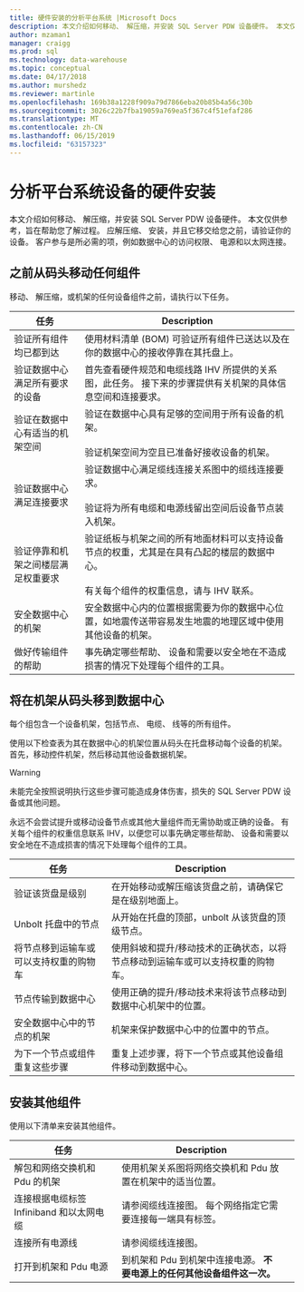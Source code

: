```yaml
---
title: 硬件安装的分析平台系统 |Microsoft Docs
description: 本文介绍如何移动、 解压缩，并安装 SQL Server PDW 设备硬件。 本文仅供参考，旨在帮助您了解过程。 应解压缩、 安装，并且它移交给您之前，请验证你的设备。 客户参与是所必需的项，例如数据中心的访问权限、 电源和以太网连接。
author: mzaman1
manager: craigg
ms.prod: sql
ms.technology: data-warehouse
ms.topic: conceptual
ms.date: 04/17/2018
ms.author: murshedz
ms.reviewer: martinle
ms.openlocfilehash: 169b38a1228f909a79d7866eba20b85b4a56c30b
ms.sourcegitcommit: 3026c22b7fba19059a769ea5f367c4f51efaf286
ms.translationtype: MT
ms.contentlocale: zh-CN
ms.lasthandoff: 06/15/2019
ms.locfileid: "63157323"
---
```

# <a name="hardware-installation-for-analytics-platform-system-appliance"></a>分析平台系统设备的硬件安装
本文介绍如何移动、 解压缩，并安装 SQL Server PDW 设备硬件。 本文仅供参考，旨在帮助您了解过程。 应解压缩、 安装，并且它移交给您之前，请验证你的设备。 客户参与是所必需的项，例如数据中心的访问权限、 电源和以太网连接。  
  
## <a name="BeforeMoving"></a>之前从码头移动任何组件  
移动、 解压缩，或机架的任何设备组件之前，请执行以下任务。  
  
|任务|Description|  
|--------|---------------|  
|验证所有组件均已都到达|使用材料清单 (BOM) 可验证所有组件已送达以及在你的数据中心的接收停靠在其托盘上。|  
|验证数据中心满足所有要求的设备|首先查看硬件规范和电缆线路 IHV 所提供的关系图，此任务。 接下来的步骤提供有关机架的具体信息空间和连接要求。|  
|验证在数据中心有适当的机架空间|验证在数据中心具有足够的空间用于所有设备的机架。<br /><br />验证机架空间为空且已准备好接收设备的机架。|  
|验证数据中心满足连接要求|验证数据中心满足缆线连接关系图中的缆线连接要求。<br /><br />验证将为所有电缆和电源线留出空间后设备节点装入机架。|  
|验证停靠和机架之间楼层满足权重要求|验证纸板与机架之间的所有地面材料可以支持设备节点的权重，尤其是在具有凸起的楼层的数据中心。<br /><br />有关每个组件的权重信息，请与 IHV 联系。|  
|安全数据中心的机架|安全数据中心内的位置根据需要为你的数据中心位置，如地震传送带容易发生地震的地理区域中使用其他设备的机架。|  
|做好传输组件的帮助|事先确定哪些帮助、 设备和需要以安全地在不造成损害的情况下处理每个组件的工具。|  
  
## <a name="Moving"></a>将在机架从码头移到数据中心  
每个组包含一个设备机架，包括节点、 电缆、 线等的所有组件。  
  
使用以下检查表为其在数据中心的机架位置从码头在托盘移动每个设备的机架。 首先，移动控件机架，然后移动其他设备数据机架。  
  
> [!WARNING]  
> 未能完全按照说明执行这些步骤可能造成身体伤害，损失的 SQL Server PDW 设备或其他问题。  
>   
> 永远不会尝试提升或移动设备节点或其他大量组件而无需协助或正确的设备。 有关每个组件的权重信息联系 IHV，以便您可以事先确定哪些帮助、 设备和需要以安全地在不造成损害的情况下处理每个组件的工具。  
  
|任务|Description|  
|--------|---------------|  
|验证该货盘是级别|在开始移动或解压缩该货盘之前，请确保它是在级别地面上。|  
|Unbolt 托盘中的节点|从开始在托盘的顶部，unbolt 从该货盘的顶级节点。|  
|将节点移到运输车或可以支持权重的购物车|使用斜坡和提升/移动技术的正确状态，以将节点移动到运输车或可以支持权重的购物车。|  
|节点传输到数据中心|使用正确的提升/移动技术来将该节点移动到数据中心机架中的位置。|  
|安全数据中心中的节点的机架|机架来保护数据中心中的位置中的节点。|  
|为下一个节点或组件重复这些步骤|重复上述步骤，将下一个节点或其他设备组件移动到数据中心。|  
  
## <a name="AfterMoving"></a>安装其他组件  
使用以下清单来安装其他组件。  
  
|任务|Description||  
|--------|---------------|-|  
|解包和网络交换机和 Pdu 的机架|使用机架关系图将网络交换机和 Pdu 放置在机架中的适当位置。||  
|连接根据电缆标签 Infiniband 和以太网电缆|请参阅缆线连接图。 每个网络指定它需要连接每一端具有标签。||  
|连接所有电源线|请参阅缆线连接图。||  
|打开到机架和 Pdu 电源|到机架和 Pdu 到机架中连接电源。 **不要电源上的任何其他设备组件这一次。**||  
  
<!-- MISSING LINKS ## See Also  
[Common Metadata Query Examples &#40;SQL Server PDW&#41;](../sqlpdw/common-metadata-query-examples-sql-server-pdw.md)  -->  
  
